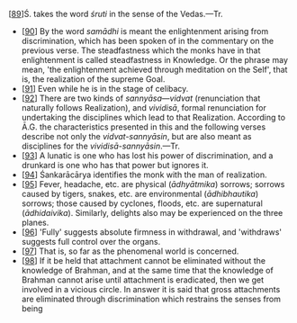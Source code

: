 [[89](#page--1-0)]Ś. takes the word *śruti* in the sense of the Vedas.—Tr.

- [[90](#page--1-1)] By the word *samādhi* is meant the enlightenment arising from discrimination, which has been spoken of in the commentary on the previous verse. The steadfastness which the monks have in that enlightenment is called steadfastness in Knowledge. Or the phrase may mean, 'the enlightenment achieved through meditation on the Self', that is, the realization of the supreme Goal.
- [[91](#page--1-2)] Even while he is in the stage of celibacy.
- [[92](#page--1-3)] There are two kinds of *sannyāsa*—*vidvat* (renunciation that naturally follows Realization), and *vividisā*, formal renunciation for undertaking the disciplines which lead to that Realization. According to Ā.G. the characteristics presented in this and the following verses describe not only the *vidvat-sannyāsin*, but are also meant as disciplines for the *vividisā-sannyāsin*.—Tr.
- [[93](#page--1-4)] A lunatic is one who has lost his power of discrimination, and a drunkard is one who has that power but ignores it.
- [[94](#page--1-5)] Śankarācārya identifies the monk with the man of realization.
- [[95](#page--1-6)] Fever, headache, etc. are physical (*ādhyātmika*) sorrows; sorrows caused by tigers, snakes, etc. are environmental (*ādhibhautika*) sorrows; those caused by cyclones, floods, etc. are supernatural (*ādhidaivika*). Similarly, delights also may be experienced on the three planes.
- [[96](#page--1-7)] 'Fully' suggests absolute firmness in withdrawal, and 'withdraws' suggests full control over the organs.
- [[97](#page--1-8)] That is, so far as the phenomenal world is concerned.
- [[98](#page--1-9)] If it be held that attachment cannot be eliminated without the knowledge of Brahman, and at the same time that the knowledge of Brahman cannot arise until attachment is eradicated, then we get involved in a vicious circle. In answer it is said that gross attachments are eliminated through discrimination which restrains the senses from being